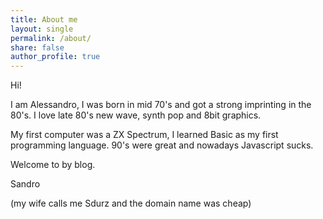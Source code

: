 ```yaml
---
title: About me
layout: single
permalink: /about/
share: false
author_profile: true
---
```


Hi!

I am Alessandro, I was born in mid 70's and got a strong imprinting in the 80's. I love late 80's new wave, synth pop and
8bit graphics.

My first computer was a ZX Spectrum, I learned Basic as my first programming language. 90's were great and nowadays Javascript sucks.

Welcome to by blog.

Sandro 

(my wife calls me Sdurz and the domain name was cheap)

